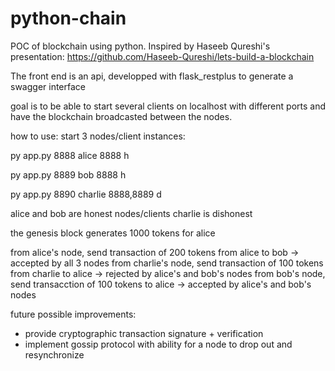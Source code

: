 # python-chain
POC of blockchain using python. Inspired by Haseeb Qureshi's presentation: https://github.com/Haseeb-Qureshi/lets-build-a-blockchain

The front end is an api, developped with flask_restplus to generate a swagger interface

goal is to be able to start several clients on localhost with different ports and have the blockchain broadcasted between the nodes.



how to use:
start 3 nodes/client instances:

py app.py 8888 alice 8888 h

py app.py 8889 bob 8888 h

py app.py 8890 charlie 8888,8889 d

alice and bob are honest nodes/clients
charlie is dishonest

the genesis block generates 1000 tokens for alice

from alice's node, send transaction of 200 tokens from alice to bob -> accepted by all 3 nodes
from charlie's node, send transaction of 100 tokens from charlie to alice -> rejected by alice's and bob's nodes
from bob's node, send transacction of 100 tokens to alice  -> accepted by alice's and bob's nodes

future possible improvements:
 - provide cryptographic transaction signature + verification
 - implement gossip protocol with ability for a node to drop out and resynchronize
